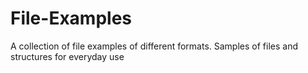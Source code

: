 # File-Examples

A collection of file examples of different formats.
Samples of files and structures for everyday use
